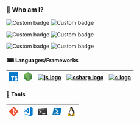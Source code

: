 ### 🤵 Who am I?

![Custom badge](https://img.shields.io/endpoint?url=https%3A%2F%2Fapi.skaalum.tech%2Fbadges%2Fname)
![Custom badge](https://img.shields.io/endpoint?url=https%3A%2F%2Fapi.skaalum.tech%2Fbadges%2Fage)

![Custom badge](https://img.shields.io/endpoint?url=https%3A%2F%2Fapi.skaalum.tech%2Fbadges%2Foccupation)
![Custom badge](https://img.shields.io/endpoint?url=https%3A%2F%2Fapi.skaalum.tech%2Fbadges%2Fplace-of-occupation)

![Custom badge](https://img.shields.io/endpoint?url=https%3A%2F%2Fapi.skaalum.tech%2Fbadges%2Fcountry)
![Custom badge](https://img.shields.io/endpoint?url=https%3A%2F%2Fapi.skaalum.tech%2Fbadges%2Fcity)

#### ⌨ Languages/Frameworks

| [<img src="https://raw.githubusercontent.com/github/explore/80688e429a7d4ef2fca1e82350fe8e3517d3494d/topics/typescript/typescript.png" alt="typescript logo" width="24">](https://www.typescriptlang.org/) | [<img src="https://raw.githubusercontent.com/github/explore/80688e429a7d4ef2fca1e82350fe8e3517d3494d/topics/nodejs/nodejs.png" alt="nodejs logo" width="24">](https://nodejs.org/) |[<img src="https://upload.wikimedia.org/wikipedia/commons/9/99/Unofficial_JavaScript_logo_2.svg" alt="js logo" width="24">](https://www.javascript.com/) | [<img src="https://upload.wikimedia.org/wikipedia/commons/7/7a/C_Sharp_logo.svg" alt="csharp logo" width="24">](https://docs.microsoft.com/en-us/dotnet/csharp/) | [<img src="https://cdn.iconscout.com/icon/free/png-256/c-programming-569564.png" alt="c logo" width="24">](https://docs.microsoft.com/en-us/cpp/c-language/c-language-reference)   |
|------|---|---|---|---|

#### 🔧 Tools

|[<img src="https://raw.githubusercontent.com/mathiasandresen/mathiasandresen/master/assets/logos/git.png" alt="git logo" width="24">](https://git-scm.com/)| [<img src="https://raw.githubusercontent.com/github/explore/80688e429a7d4ef2fca1e82350fe8e3517d3494d/topics/visual-studio-code/visual-studio-code.png" alt="vscode logo" width="24">](https://code.visualstudio.com/)|[<img src="https://raw.githubusercontent.com/mathiasandresen/mathiasandresen/master/assets/logos/wt.png" alt="windows terminal logo" width="24">](https://github.com/microsoft/terminal)| [<img src="https://raw.githubusercontent.com/mathiasandresen/mathiasandresen/master/assets/logos/powershell.png" alt="powershell logo" width="24">](https://docs.microsoft.com/en-us/powershell/scripting/overview) | [<img src="https://raw.githubusercontent.com/mathiasandresen/mathiasandresen/master/assets/logos/tux.png" alt="linux logo" width="24">](https://lmgtfy.com/?q=linux) |
|------|---|---|---|---|
